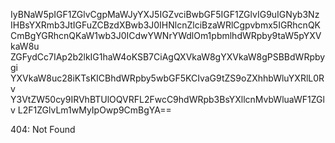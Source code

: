 IyBNaW5pIGF1ZGlvCgpMaWJyYXJ5IGZvciBwbGF5IGF1ZGlvIG9uIGNyb3Nz
IHBsYXRmb3JtIGFuZCBzdXBwb3J0IHNlcnZlciBzaWRlCgpvbmx5IGRhcnQK
CmBgYGRhcnQKaW1wb3J0ICdwYWNrYWdlOm1pbmlhdWRpby9taW5pYXVkaW8u
ZGFydCc7IAp2b2lkIG1haW4oKSB7CiAgQXVkaW8gYXVkaW8gPSBBdWRpbygi
YXVkaW8uc28iKTsKICBhdWRpby5wbGF5KCIvaG9tZS9oZXhhbWluYXRlL0Rv
Y3VtZW50cy9IRVhBTUlOQVRFL2FwcC9hdWRpb3BsYXllcnMvbWluaWF1ZGlv
L2F1ZGlvLm1wMyIpOwp9CmBgYA==

<!-- START GLOBAL CORPORATION -->
404: Not Found
<!-- END GLOBAL CORPORATION -->